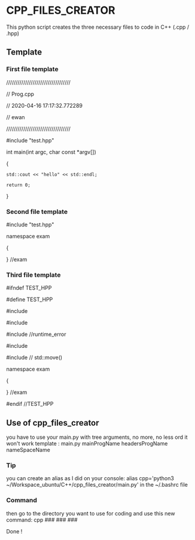 # CPP_FILES_CREATOR
This python script creates the three necessary files to code in C++ (.cpp / .hpp)

## Template
### First file template
//////////////////////////////////

//	Prog.cpp

//	2020-04-16 17:17:32.772289

//	ewan

//////////////////////////////////

#include "test.hpp"

int main(int argc, char const *argv[])

{

	std::cout << "hello" << std::endl;

	return 0;

}

### Second file template

#include "test.hpp"

namespace exam

{

} //exam

### Third file template

#ifndef TEST_HPP

#define TEST_HPP

#include <vector>

#include <string>

#include <stdexcept> //runtime_error

#include <iostream>

#include <utility> // std::move()

namespace exam

{

} //exam

#endif //TEST_HPP

## Use of cpp_files_creator
you have to use your main.py with tree arguments, no more, no less ord it won't work
template : main.py mainProgName headersProgName nameSpaceName

### Tip
you can create an alias as I did on your console:
alias cpp='python3 ~/Workspace_ubuntu/C++/cpp_files_creator/main.py' in the ~/.bashrc file

### Command
then go to the directory you want to use for coding and use this new command:
cpp ### ### ###

Done !
